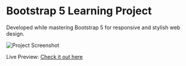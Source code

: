 # Bootstrap 5 Learning Project

Developed while mastering Bootstrap 5 for responsive and stylish web design.

![Project Screenshot](https://i.ibb.co/jfWGzPH/Screenshot-35.png)

Live Preview: [Check it out here](https://corso-website-beige.vercel.app/)
